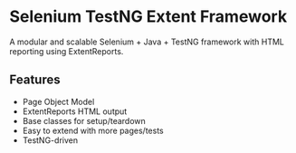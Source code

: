 # Selenium TestNG Extent Framework

A modular and scalable Selenium + Java + TestNG framework with HTML reporting using ExtentReports.

## Features

- Page Object Model
- ExtentReports HTML output
- Base classes for setup/teardown
- Easy to extend with more pages/tests
- TestNG-driven
